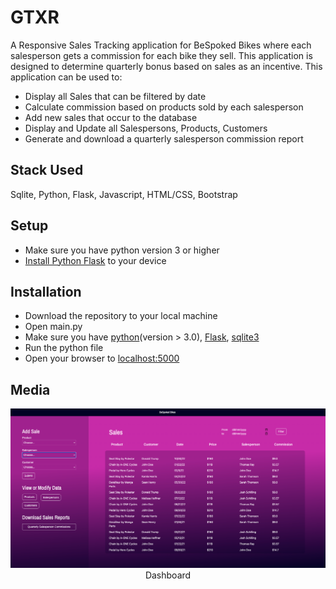 <h1>GTXR</h1>
A Responsive Sales Tracking application for BeSpoked Bikes where each salesperson gets a commission for each bike they sell. This application is designed to
determine quarterly bonus based on sales as an incentive.
This application can be used to:
<ul>
<li>Display all Sales that can be filtered by date</li>
<li>Calculate commission based on products sold by each salesperson</li>
<li>Add new sales that occur to the database</li>
<li>Display and Update all Salespersons, Products, Customers</li>
<li>Generate and download a quarterly salesperson commission report</li>
</ul>
<h2>Stack Used</h2>
Sqlite, Python, Flask, Javascript, HTML/CSS, Bootstrap
<h2>Setup</h2>
<ul>
	<li>Make sure you have python version 3 or higher</li>
	<li><a href="https://www.geeksforgeeks.org/flask-creating-first-simple-application/">Install Python Flask</a> to your device</li>
</ul>
<h2>Installation</h2>
<ul>
	<li>Download the repository to your local machine</li>
	<li>Open main.py</li>
	<li>Make sure you have <a href="https://www.python.org/downloads/">python</a>(version > 3.0), <a href="https://flask.palletsprojects.com/en/2.2.x/installation/">Flask</a>, <a href="https://www.tutorialspoint.com/sqlite/sqlite_installation.htm/">sqlite3</a> </li>
	<li>Run the python file</li>
	<li>Open your browser to <a href="http://localhost:5000">localhost:5000</a> </li>
</ul>
<h2>Media</h2>
<p align="center">
  <img src="/github_images/img1.png">
  <br>Dashboard
</p>
